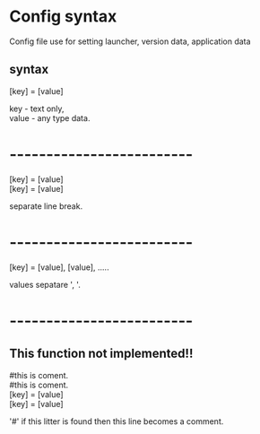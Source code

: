 # Config syntax
Config file use for setting launcher, version data, application data
## syntax
[key] = [value]

key - text only,  
value - any type data.

\-------------------------
==========================

[key] = [value]  
[key] = [value]

separate line break.

\-------------------------
==========================

[key] = [value], [value], .....

values sepatare ', '.

\-------------------------
==========================

This function not implemented!!
-------------------
\#this is coment.  
\#this is coment.  
[key] = [value]  
[key] = [value]

'#' if this litter is found then this line becomes a comment.